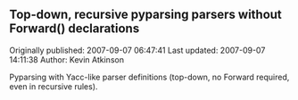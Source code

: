 ## Top-down, recursive pyparsing parsers without Forward() declarations 
Originally published: 2007-09-07 06:47:41 
Last updated: 2007-09-07 14:11:38 
Author: Kevin Atkinson 
 
Pyparsing with Yacc-like parser definitions (top-down, no Forward required, even in recursive rules).